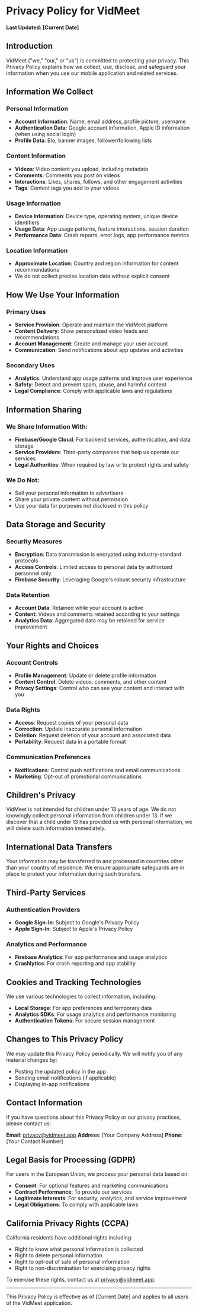 # Privacy Policy for VidMeet

**Last Updated: [Current Date]**

## Introduction

VidMeet ("we," "our," or "us") is committed to protecting your privacy. This Privacy Policy explains how we collect, use, disclose, and safeguard your information when you use our mobile application and related services.

## Information We Collect

### Personal Information
- **Account Information**: Name, email address, profile picture, username
- **Authentication Data**: Google account information, Apple ID information (when using social login)
- **Profile Data**: Bio, banner images, follower/following lists

### Content Information
- **Videos**: Video content you upload, including metadata
- **Comments**: Comments you post on videos
- **Interactions**: Likes, shares, follows, and other engagement activities
- **Tags**: Content tags you add to your videos

### Usage Information
- **Device Information**: Device type, operating system, unique device identifiers
- **Usage Data**: App usage patterns, feature interactions, session duration
- **Performance Data**: Crash reports, error logs, app performance metrics

### Location Information
- **Approximate Location**: Country and region information for content recommendations
- We do not collect precise location data without explicit consent

## How We Use Your Information

### Primary Uses
- **Service Provision**: Operate and maintain the VidMeet platform
- **Content Delivery**: Show personalized video feeds and recommendations
- **Account Management**: Create and manage your user account
- **Communication**: Send notifications about app updates and activities

### Secondary Uses
- **Analytics**: Understand app usage patterns and improve user experience
- **Safety**: Detect and prevent spam, abuse, and harmful content
- **Legal Compliance**: Comply with applicable laws and regulations

## Information Sharing

### We Share Information With:
- **Firebase/Google Cloud**: For backend services, authentication, and data storage
- **Service Providers**: Third-party companies that help us operate our services
- **Legal Authorities**: When required by law or to protect rights and safety

### We Do Not:
- Sell your personal information to advertisers
- Share your private content without permission
- Use your data for purposes not disclosed in this policy

## Data Storage and Security

### Security Measures
- **Encryption**: Data transmission is encrypted using industry-standard protocols
- **Access Controls**: Limited access to personal data by authorized personnel only
- **Firebase Security**: Leveraging Google's robust security infrastructure

### Data Retention
- **Account Data**: Retained while your account is active
- **Content**: Videos and comments retained according to your settings
- **Analytics Data**: Aggregated data may be retained for service improvement

## Your Rights and Choices

### Account Controls
- **Profile Management**: Update or delete profile information
- **Content Control**: Delete videos, comments, and other content
- **Privacy Settings**: Control who can see your content and interact with you

### Data Rights
- **Access**: Request copies of your personal data
- **Correction**: Update inaccurate personal information
- **Deletion**: Request deletion of your account and associated data
- **Portability**: Request data in a portable format

### Communication Preferences
- **Notifications**: Control push notifications and email communications
- **Marketing**: Opt-out of promotional communications

## Children's Privacy

VidMeet is not intended for children under 13 years of age. We do not knowingly collect personal information from children under 13. If we discover that a child under 13 has provided us with personal information, we will delete such information immediately.

## International Data Transfers

Your information may be transferred to and processed in countries other than your country of residence. We ensure appropriate safeguards are in place to protect your information during such transfers.

## Third-Party Services

### Authentication Providers
- **Google Sign-In**: Subject to Google's Privacy Policy
- **Apple Sign-In**: Subject to Apple's Privacy Policy

### Analytics and Performance
- **Firebase Analytics**: For app performance and usage analytics
- **Crashlytics**: For crash reporting and app stability

## Cookies and Tracking Technologies

We use various technologies to collect information, including:
- **Local Storage**: For app preferences and temporary data
- **Analytics SDKs**: For usage analytics and performance monitoring
- **Authentication Tokens**: For secure session management

## Changes to This Privacy Policy

We may update this Privacy Policy periodically. We will notify you of any material changes by:
- Posting the updated policy in the app
- Sending email notifications (if applicable)
- Displaying in-app notifications

## Contact Information

If you have questions about this Privacy Policy or our privacy practices, please contact us:

**Email**: privacy@vidmeet.app
**Address**: [Your Company Address]
**Phone**: [Your Contact Number]

## Legal Basis for Processing (GDPR)

For users in the European Union, we process your personal data based on:
- **Consent**: For optional features and marketing communications
- **Contract Performance**: To provide our services
- **Legitimate Interests**: For security, analytics, and service improvement
- **Legal Obligations**: To comply with applicable laws

## California Privacy Rights (CCPA)

California residents have additional rights including:
- Right to know what personal information is collected
- Right to delete personal information
- Right to opt-out of sale of personal information
- Right to non-discrimination for exercising privacy rights

To exercise these rights, contact us at privacy@vidmeet.app.

---

This Privacy Policy is effective as of [Current Date] and applies to all users of the VidMeet application.